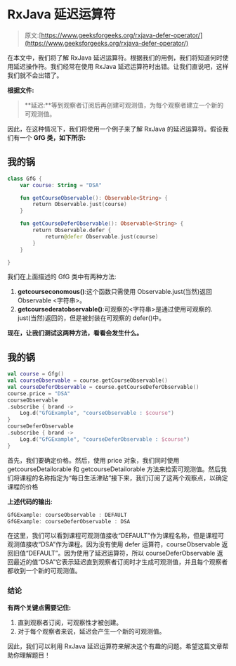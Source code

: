 # RxJava 延迟运算符

> 原文:[https://www.geeksforgeeks.org/rxjava-defer-operator/](https://www.geeksforgeeks.org/rxjava-defer-operator/)

在本文中，我们将了解 RxJava 延迟运算符。根据我们的用例，我们将知道何时使用延迟操作符。我们经常在使用 RxJava 延迟运算符时出错。让我们直说吧，这样我们就不会出错了。

**根据文件:**

> **延迟:**等到观察者订阅后再创建可观测值，为每个观察者建立一个新的可观测值。

因此，在这种情况下，我们将使用一个例子来了解 RxJava 的延迟运算符。假设我们有一个 **GfG 类，如下所示:**

## 我的锅

```kt
class GfG {
    var course: String = "DSA"

    fun getCourseObservable(): Observable<String> {
        return Observable.just(course)
    }

    fun getCourseDeferObservable(): Observable<String> {
        return Observable.defer {
            return@defer Observable.just(course)
        }
    }

}
```

我们在上面描述的 GfG 类中有两种方法:

1.  **getcourseconomous()**:这个函数只需使用 Observable.just(当然)返回 Observable <字符串>。
2.  **getcoursederatobservable()**:可观察的<字符串>是通过使用可观察的. just(当然)返回的，但是被封装在可观察的 defer()中。

**现在，让我们测试这两种方法，看看会发生什么。**

## 我的锅

```kt
val course = Gfg()
val courseObservable = course.getCourseObservable()
val courseDeferObservable = course.getCourseDeferObservable()
course.price = "DSA"
courseObservable
.subscribe { brand ->
    Log.d("GfGExample", "courseObservable : $course")
}
courseDeferObservable
.subscribe { brand ->
    Log.d("GfGExample", "courseDeferObservable : $course")
}
```

首先，我们要确定价格。然后，使用 price 对象，我们同时使用 getcourseDetailorable 和 getcourseDetailorable 方法来检索可观测值。然后我们将课程的名称指定为“每日生活津贴”接下来，我们订阅了这两个观察点，以确定课程的价格

**上述代码的输出:**

```kt
GfGExample: courseObservable : DEFAULT
GfGExample: courseDeferObservable : DSA
```

在这里，我们可以看到课程可观测值接收“DEFAULT”作为课程名称，但是课程可观测值接收“DSA”作为课程。因为没有使用 defer 运算符，courseObservable 返回旧值“DEFAULT”。因为使用了延迟运算符，所以 courseDeferObservable 返回最近的值“DSA”它表示延迟直到观察者订阅时才生成可观测值，并且每个观察者都收到一个新的可观测值。

### 结论

**有两个关键点需要记住:**

1.  直到观察者订阅，可观察性才被创建。
2.  对于每个观察者来说，延迟会产生一个新的可观测值。

因此，我们可以利用 RxJava 延迟运算符来解决这个有趣的问题。希望这篇文章帮助你理解题目！